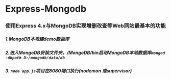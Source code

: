 # Express-Mongodb
### 使用Express 4.x与MongoDB实现增删改查等Web网站最基本的功能
##### 1.MongoDB本地建demo数据库
##### 2.进入MongoDB安装文件夹，/MongoDB/bin启动MongoDB本地数据库```mongod -dbpath D:/mongodb/data/db```
##### 3. ```node app.js```项目在8080端口执行(nodemon 或supervisor)
